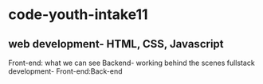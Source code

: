 # code-youth-intake11
## web development- HTML, CSS, Javascript
Front-end: what we can see
Backend- working behind the scenes
fullstack development- Front-end:Back-end

